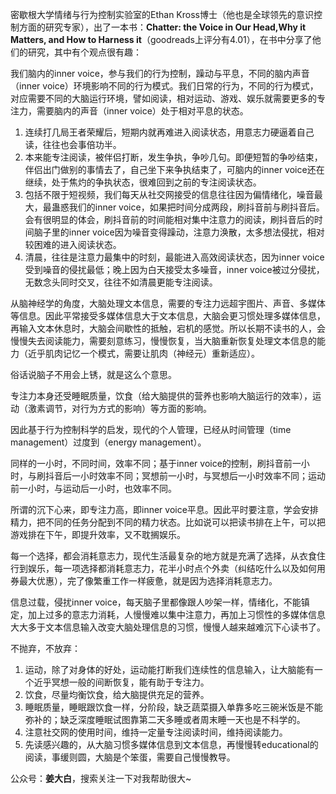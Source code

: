 



密歇根大学情绪与行为控制实验室的Ethan Kross博士（他也是全球领先的意识控制方面的研究专家），出了一本书：**Chatter: the Voice in Our Head,Why it Matters, and How to Harness it**（goodreads上评分有4.01），在书中分享了他们的研究，其中有个观点很有趣：

我们脑内的inner voice，参与我们的行为控制，躁动与平息，不同的脑内声音（inner voice）环境影响不同的行为模式。我们日常的行为，不同的行为模式，对应需要不同的大脑运行环境，譬如阅读，相对运动、游戏、娱乐就需要更多的专注力，需要脑内的声音（inner voice）处于相对平息的状态。

1. 连续打几局王者荣耀后，短期内就再难进入阅读状态，用意志力硬逼着自己读，往往也会事倍功半。
2. 本来能专注阅读，被伴侣打断，发生争执，争吵几句。即便短暂的争吵结束，伴侣出门做别的事情去了，自己坐下来争执结束了，可脑内的inner voice还在继续，处于焦灼的争执状态，很难回到之前的专注阅读状态。
3. 包括不限于短视频，我们每天从社交网接受的信息往往因为偏情绪化，噪音最大，最蛊惑我们的inner voice，如果把时间分成两段，刷抖音前与刷抖音后。会有很明显的体会，刷抖音前的时间能相对集中注意力的阅读，刷抖音后的时间脑子里的inner voice因为噪音变得躁动，注意力涣散，太多想法侵扰，相对较困难的进入阅读状态。
4. 清晨，往往是注意力最集中的时刻，最能进入高效阅读状态，因为inner voice受到噪音的侵扰最低；晚上因为白天接受太多噪音，inner voice被过分侵扰，无数念头同时交叉，往往不如清晨更能专注阅读。

从脑神经学的角度，大脑处理文本信息，需要的专注力远超宇图片、声音、多媒体等信息。因此平常接受多媒体信息大于文本信息，大脑会更习惯处理多媒体信息，再输入文本休息时，大脑会间歇性的抵触，宕机的感觉。所以长期不读书的人，会慢慢失去阅读能力，需要刻意练习，慢慢恢复，当大脑重新恢复处理文本信息的能力（近乎肌肉记忆一个模式，需要让肌肉（神经元）重新适应）。

俗话说脑子不用会上锈，就是这么个意思。

专注力本身还受睡眠质量，饮食（给大脑提供的营养也影响大脑运行的效率），运动（激素调节，对行为方式的影响）等方面的影响。

因此基于行为控制科学的启发，现代的个人管理，已经从时间管理（time management）过度到（energy management）。

同样的一小时，不同时间，效率不同；基于inner voice的控制，刷抖音前一小时，与刷抖音后一小时效率不同；冥想前一小时，与冥想后一小时效率不同；运动前一小时，与运动后一小时，也效率不同。

所谓的沉下心来，即专注力高，即inner voice平息。因此平时要注意，学会安排精力，把不同的任务分配到不同的精力状态。比如说可以把读书排在上午，可以把游戏排在下午，即提升效率，又不耽搁娱乐。

每一个选择，都会消耗意志力，现代生活最复杂的地方就是充满了选择，从衣食住行到娱乐，每一项选择都消耗意志力，花半小时点个外卖（纠结吃什么以及如何用券最大优惠），完了像繁重工作一样疲惫，就是因为选择消耗意志力。

信息过载，侵扰inner voice，每天脑子里都像跟人吵架一样，情绪化，不能镇定，加上过多的意志力消耗，人慢慢难以集中注意力，再加上习惯性的多媒体信息大大多于文本信息输入改变大脑处理信息的习惯，慢慢人越来越难沉下心读书了。

不抛弃，不放弃：

1. 运动，除了对身体的好处，运动能打断我们连续性的信息输入，让大脑能有一个近乎冥想一般的间断恢复，能有助于专注力。
2. 饮食，尽量均衡饮食，给大脑提供充足的营养。
3. 睡眠质量，睡眠跟饮食一样，分阶段，缺乏蔬菜摄入单靠多吃三碗米饭是不能弥补的；缺乏深度睡眠试图靠第二天多睡或者周末睡一天也是不科学的。
4. 注意社交网的使用时间，维持一定量专注阅读时间，维持阅读能力。
5. 先读感兴趣的，从大脑习惯多媒体信息到文本信息，再慢慢转educational的阅读，事缓则圆，大脑是个笨蛋，需要自己慢慢教导。

  


  


公众号：**姜大白**，搜索关注一下对我帮助很大~





